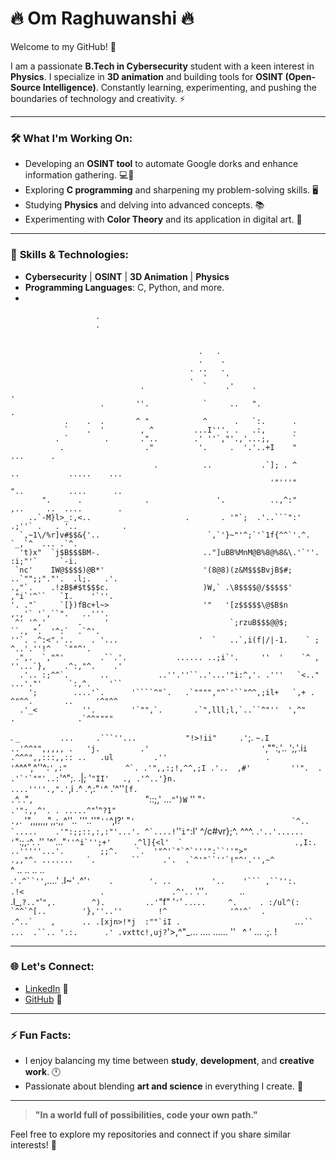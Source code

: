 # 🔥 **Om Raghuwanshi** 🔥

Welcome to my GitHub! 👾

I am a passionate **B.Tech in Cybersecurity** student with a keen interest in **Physics**. I specialize in **3D animation** and building tools for **OSINT (Open-Source Intelligence)**. Constantly learning, experimenting, and pushing the boundaries of technology and creativity. ⚡

---

### 🛠️ **What I'm Working On:**
- Developing an **OSINT tool** to automate Google dorks and enhance information gathering. 💻🚀
- Exploring **C programming** and sharpening my problem-solving skills. 🖥️
- Studying **Physics** and delving into advanced concepts. 📚
- Experimenting with **Color Theory** and its application in digital art. 🎨

---

### 🧠 **Skills & Technologies:**
- **Cybersecurity** | **OSINT** | **3D Animation** | **Physics**  
- **Programming Languages**: C, Python, and more.
-                                                                                                    
                                                                                                    
                       .                                                                            
                       .                                                                            
                                                                                                    
                                                                                                    
                                              .   .                                                 
                                              .    .                                                
                                            . ..   .                                                
                                            .  '    '                                               
                                 .             `    .'    .                                      .  
                        .       ''.            `     ..   ".                                     .  
                .    .  .       ^ "            ^      .   `:.      .                                
                `    .  '        , ^         ...I'''. .   .:,      .                                
              . `        .       ."..        .' ''`,"'.,'...;,     `                                
               .                  ."          '.     .  '.'..+I    "                    ...      .  
                                    .          ..           .`]; . ^       ..           .....    ...
                                                              '"'''"       "..          ....      ..
           ".      .              .               '.          ..,^:"       ,..     ..  ....        .
        ..`-M}l>_:,<..                     .       . '"`;  .'..```":'     .;''` .   . '..          .
      `,~1\/%r]v#$$&{'..                        `,`'}~"'^;`'`1f{^^`'.^.   `_,`^  ... .`^.           
      't)x"  `j$B$$$BM-.                       .."]uBB%MnM@B%8@%8&\.'`''. :i;"'`     `-i.           
     `nc'    IW@$$$$)@B*'                      '(8@8)(z&M$$$BvjB$#;   ..`"";;"."'.  .l;.   .'.      
    .,"`.    .!zB$#$t$$$c.                     )W,` .\8$$$$@/$$$$$'      ,"i`'^``   `I.    '`''.    
    '. ."`     `[})fBc+l~>                     '"   '[z$$$$$\@$B$n       ,.,'` '`,``".   ..'''.     
     ^' '^,'       .     '                           `;rzuB$$$@@$;      ``., ".  '^:`  .`^'.        
    ''`. .^:<".'..    . '...                  '  `   ..`,i(f|/|-1.    ` ;  ^..'.''!^   `""^'.       
     .",.  `,"^'        .``.'.           ...... ..;i`'.     ''  '    `^ ,  ''...`},    .^:,"^.    .'
      .'.. :;^^`.       ..           ..''.''``..'...'"i:^,'. .'''   `<.."  ...'."'      `:,^.    '``
        ';        ....'`.      '````^"`.   .`"""","^`'``"^^,;il+   `,+ .    ^"^^.       ..     '^"^^
      .'_<          ''.        '`"",`.       .`",lll;l,`..``^"''  ',^"       .              .`^^""""
   .    `_         ...     .```''...           "!>!ii"     .'`;. `~.I                   ..'^^"",,,,,
    .   'j.         .'                         '`,"":,'..   ';,'.i``i                 .^^^",,:::,,::
   ..   .ul         .''                      .   '``^^^",^''^:```',:"             ^`. .'",,:;!,^^,;I
   .'..  ,#'         ''".  .                      .'`'`""'..:```'^";.           .|;      '`"II'   .,
    .'^..'}n.                                       ....''''.,".'`,i           .^          .^,:"`'`^
     .'^''`[f.                                             .`^. ."`,                         `"::;,'
    ...`"`'`)W`                                            ''    "`'                       .'":,,^'.
. .....^"`'`^?1"                                                .,`.            '",,,,,,,",,:,,^''..
 '''..''"`''`^,l?'       "``'                                   `^..   `.....    .'":;;::,:,:"'...'.
  ^`....!``''`i"`:l'      ^/c#vr};^.                            ^^^. .`'..'......    '`":;,:^.  .'' 
  '^'..."```''^i`'';+'     .^l]{<l'  `                         .,I:. ..'''''...'.        ;;^.    `. 
   '"^'`"`^`'''":``''">"                                      .,,"^. .......   `.        ``     .'. 
      .`^'"``''`!"^'.'',~^                                     ```^   .. ..    ..               ..  
       .`'.^``''`,....' .I~'                                  .^'`'    .        '. ..         '..   
       '``` ,``'':.       .!<                 .               .^'`.  .          '.''`.       `..    
     .I_,`?.."`'`",.        ^).         ..'`"f"               '`'`'  .           .``...     ^.     .
     :/ul^(: `^^`^[..        '},''..''        !^              '^'^`  .            .^..`    ,      ..
   .[xjn>!*j  :""`iI .                         ``            ..`.``          ...  .``.. '.:.      .'
  .vxttc!,uj?`'>,^"_...            ....  ...... ''             ` `^          '     ...  .;.       ! 


---

### 🌐 **Let's Connect:**
- [LinkedIn](https://www.linkedin.com) 💼
- [GitHub](https://github.com) 🌟

---

### ⚡ **Fun Facts:**
- I enjoy balancing my time between **study**, **development**, and **creative work**. 🕛  
- Passionate about blending **art and science** in everything I create. 🎨

---

> **"In a world full of possibilities, code your own path."**

Feel free to explore my repositories and connect if you share similar interests! 🌟
